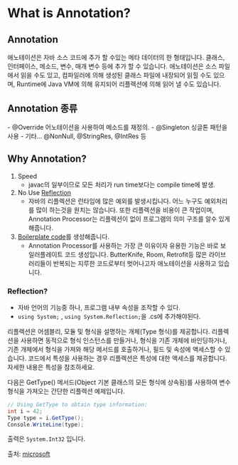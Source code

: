 # What is Annotation?

## Annotation 
<p>
애노테이션은 자바 소스 코드에 추가 할 수있는 메타 데이터의 한 형태입니다. 
클래스, 인터페이스, 메소드, 변수, 매개 변수 등에 추가 할 수 있습니다. 애노테이션은 소스 파일에서 읽을 수도 있고, 
컴파일러에 의해 생성된 클래스 파일에 내장되어 읽힐 수도 있으며, 
Runtime에 Java VM에 의해 유지되어 리플렉션에 의해 읽어 낼 수도 있습니다.
</p>

## Annotation 종류
<p>
- @Override 어노테이션을 사용하여 메소드를 재정의.
- @Singleton 싱글톤 패턴을 사용
- 기타... @NonNull, @StringRes, @IntRes 등
</p>

## Why Annotation?

1. Speed 
    - javac의 일부이므로 모든 처리가 run time보다는 compile time에 발생. 
2. No Use [Reflection](#reflection)
    - 자바의 리플렉션은 런타임에 많은 예외를 발생시킵니다. 어느 누구도 예외처리를 많이 하는것을 원치는 않습니다. 또한 리플렉션을 비용이 큰 작업이며, Annotation Processor는 리플렉션이 없이 프로그램의 의미 구조를 알수 있게 해줍니다.
3. [Boilerplate code](boilerpate_code.md)를 생성해줍니다. 
    - Annotation Processor를 사용하는 가장 큰 이유이자 유용한 기능은 바로 보일러플레이트 코드 생성입니다. ButterKnife, Room, Retrofit등 많은 라이브러리들이 반복되는 지루한 코드로부터 벗어나고자 애노테이션을 사용하고 있습니다.



### Reflection?
- 자바 언어의 기능중 하나, 프로그램 내부 속성을 조작할 수 있다. 
- `using System;` , `using System.Reflection;`을 .cs에 추가해야된다. 
<p>
리플렉션은 어셈블리, 모듈 및 형식을 설명하는 개체(Type 형식)를 제공합니다. 리플렉션을 사용하면 동적으로 형식 인스턴스를 만들거나, 형식을 기존 개체에 바인딩하거나, 기존 개체에서 형식을 가져와 해당 메서드를 호출하거나, 필드 및 속성에 액세스할 수 있습니다. 코드에서 특성을 사용하는 경우 리플렉션은 특성에 대한 액세스를 제공합니다. 자세한 내용은 특성을 참조하세요.

다음은 GetType() 메서드(Object 기본 클래스의 모든 형식에 상속됨)를 사용하여 변수 형식을 가져오는 간단한 리플렉션 예제입니다.
</p>

```cs
// Using GetType to obtain type information:
int i = 42;
Type type = i.GetType();
Console.WriteLine(type);
```
출력은 `System.Int32` 입니다. 

출처: [microsoft](https://docs.microsoft.com/ko-kr/dotnet/csharp/programming-guide/concepts/reflection "reflection")